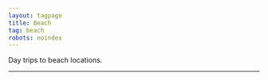 ```yaml
---
layout: tagpage
title: Beach
tag: beach
robots: noindex
---
```


Day trips to beach locations.

---
